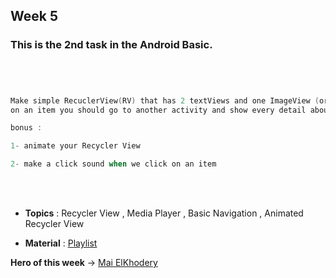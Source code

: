 ## Week 5

### This is the 2nd task in the Android Basic.

```Kotlin OOP Task




Make simple RecuclerView(RV) that has 2 textViews and one ImageView (or more) , when you click 
on an item you should go to another activity and show every detail about that item

bonus :

1- animate your Recycler View

2- make a click sound when we click on an item


```
<br>
</br>

- **Topics** : Recycler View , Media Player , Basic Navigation , Animated Recycler View 

- **Material** : [Playlist](https://www.youtube.com/watch?v=Mc0XT58A1Z4)
  
**Hero of this week** -> [Mai ElKhodery](https://github.com/MaiElkhodery)


